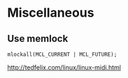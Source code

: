 # Miscellaneous

## Use memlock

``` objc
mlockall(MCL_CURRENT | MCL_FUTURE);
```

http://tedfelix.com/linux/linux-midi.html
